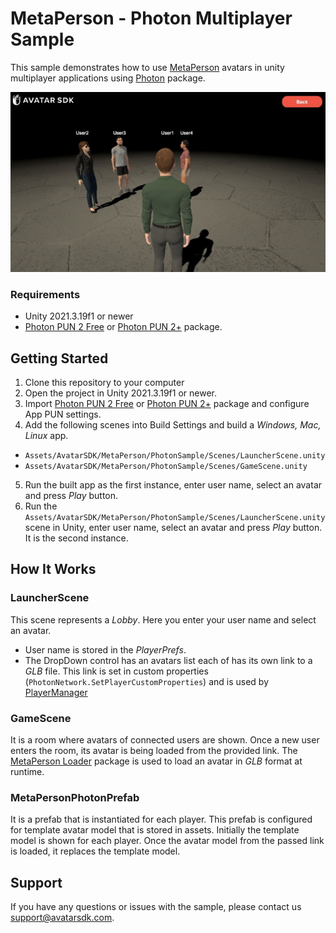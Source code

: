 # MetaPerson - Photon Multiplayer Sample
This sample demonstrates how to use [MetaPerson](https://metaperson.avatarsdk.com/) avatars in unity multiplayer applications using [Photon](https://www.photonengine.com/pun) package.

![Photon Sample](./Documentation/Images/photon_sample.JPG "Photon Sample")

### Requirements
- Unity 2021.3.19f1 or newer
- [Photon PUN 2 Free](https://assetstore.unity.com/packages/tools/network/pun-2-free-119922) or [Photon PUN 2+](https://assetstore.unity.com/packages/tools/network/photon-pun-2-120838) package.

## Getting Started
1. Clone this repository to your computer
2. Open the project in Unity 2021.3.19f1 or newer.
3. Import [Photon PUN 2 Free](https://assetstore.unity.com/packages/tools/network/pun-2-free-119922) or [Photon PUN 2+](https://assetstore.unity.com/packages/tools/network/photon-pun-2-120838) package and configure App PUN settings.
4. Add the following scenes into Build Settings and build a *Windows, Mac, Linux* app.
- `Assets/AvatarSDK/MetaPerson/PhotonSample/Scenes/LauncherScene.unity`
- `Assets/AvatarSDK/MetaPerson/PhotonSample/Scenes/GameScene.unity`
5. Run the built app as the first instance, enter user name, select an avatar and press *Play* button.
6. Run the `Assets/AvatarSDK/MetaPerson/PhotonSample/Scenes/LauncherScene.unity` scene in Unity, enter user name, select an avatar and press *Play* button. It is the second instance.

## How It Works
### LauncherScene
This scene represents a *Lobby*. Here you enter your user name and select an avatar.
- User name is stored in the *PlayerPrefs*.
- The DropDown control has an avatars list each of has its own link to a *GLB* file. This link is set in custom properties (`PhotonNetwork.SetPlayerCustomProperties`) and is used by [PlayerManager](./Assets/AvatarSDK/MetaPerson/PhotonSample/Scripts/PlayerManager.cs)
### GameScene
It is a room where avatars of connected users are shown. Once a new user enters the room, its avatar is being loaded from the provided link. The [MetaPerson Loader](https://github.com/avatarsdk/metaperson-loader-unity) package is used to load an avatar in *GLB* format at runtime.
### MetaPersonPhotonPrefab
It is a prefab that is instantiated for each player. This prefab is configured for template avatar model that is stored in assets. Initially the template model is shown for each player. Once the avatar model from the passed link is loaded, it replaces the template model.

## Support
If you have any questions or issues with the sample, please contact us <support@avatarsdk.com>.
